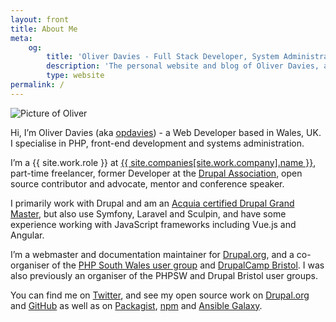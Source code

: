 ```yaml
---
layout: front
title: About Me
meta:
    og:
        title: 'Oliver Davies - Full Stack Developer, System Administrator, PHP and Drupal specialist'
        description: 'The personal website and blog of Oliver Davies, a Full Stack Developer and System Administrator from Wales, UK.'
        type: website
permalink: /
---
```

<div class="mb-4 w-32"><img src="/images/me-precedent.jpg" alt="Picture of Oliver" class="rounded-full border border-gray"/></div>

Hi, I’m Oliver Davies (aka <a href="https://www.google.com/#q=opdavies">opdavies</a>) - a Web Developer based in Wales, UK. I specialise in PHP, front-end development and systems administration.

I’m a {{ site.work.role }} at <a href="{{ site.companies[site.work.company].url }}?utm_source=oliverdavies.uk&amp;utm_medium=about-bio">{{ site.companies[site.work.company].name }}</a>, part-time freelancer, former Developer at the <a href="https://www.drupal.org/association">Drupal Association</a>, open source contributor and advocate, mentor and conference speaker.

I primarily work with Drupal and am an <a href="https://certification.acquia.com/user/1647756">Acquia certified Drupal Grand Master</a>, but also use Symfony, Laravel and Sculpin, and have some experience working with JavaScript frameworks including Vue.js and Angular.

I’m a webmaster and documentation maintainer for <a href="https://www.drupal.org">Drupal.org</a>, and a co-organiser of the <a href="{{ site.events.php_south_wales.url }}">PHP South Wales user group</a> and <a href="https://www.drupalcampbristol.co.uk">DrupalCamp Bristol</a>. I was also previously an organiser of the PHPSW and Drupal Bristol user groups.

You can find me on <a href="{{ site.twitter.url }}">Twitter</a>, and see my open source work on <a href="{{ site.drupalorg.url_new }}">Drupal.org</a> and <a href="{{ site.github.url }}">GitHub</a> as well as on <a href="{{ site.packagist.url }}">Packagist</a>, <a href="{{ site.npm.url }}">npm</a> and <a href="{{ site.ansible_galaxy.url }}">Ansible Galaxy</a>.
